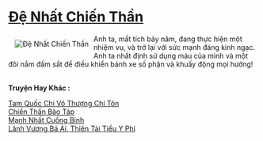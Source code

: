 <a href="https://truyenwiki.net/de-nhat-chien-than.36069/" title="Đệ Nhất Chiến Thần"><h1>Đệ Nhất Chiến Thần</h1></a><div style="display:table"><img align="right" style="float: left; padding: 10px;" src="https://truyenwiki.net/a/img/str/src/36069.jpg" alt="Đệ Nhất Chiến Thần">Anh ta, mất tích bảy năm, đang thực hiện một nhiệm vụ, và trở lại với sức mạnh đáng kinh ngạc. Anh ta nhất định sử dụng máu của mình và một đôi nắm đấm sắt để điều khiển bánh xe số phận và khuấy động mọi hướng!</div><p><br><b>Truyện Hay Khác :</b></p><a href="https://truyenwiki.net/tam-quoc-chi-vo-thuong-chi-ton.35833/" alt="Tam Quốc Chi Vô Thượng Chí Tôn">Tam Quốc Chi Vô Thượng Chí Tôn</a><br/><a href="https://github.com/nownovels/wikidich/tree/master/truyenhay/35078" alt="Chiến Thần Bão Táp">Chiến Thần Bão Táp</a><br/><a href="https://sangtacviet.wordpress.com/2020/10/22/manh-nhat-cuong-binh/" alt="Mạnh Nhất Cuồng Binh">Mạnh Nhất Cuồng Binh</a><br/><a href="https://github.com/nownovels/wikidich/tree/master/truyenhay/38319" alt="Lãnh Vương Bá Ái, Thiên Tài Tiểu Y Phi">Lãnh Vương Bá Ái, Thiên Tài Tiểu Y Phi</a><br/>
